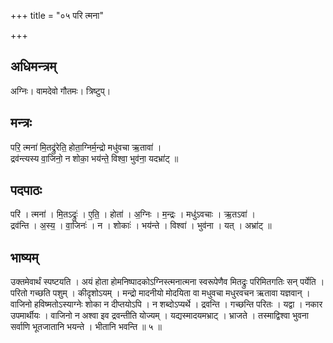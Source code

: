 +++
title = "०५ परि त्मना"

+++
## अधिमन्त्रम्
अग्निः। वामदेवो गौतमः। त्रिष्टुप्।

## मन्त्रः
परि॒ त्मना॑ मि॒तद्रु॑रेति॒ होता॒ग्निर्म॒न्द्रो मधु॑वचा ऋ॒तावा॑ ।  
द्रव॑न्त्यस्य वा॒जिनो॒ न शोका॒ भय॑न्ते॒ विश्वा॒ भुव॑ना॒ यदभ्रा॑ट् ॥

## पदपाठः
परि॑ । त्मना॑ । मि॒तऽद्रुः॑ । ए॒ति॒ । होता॑ । अ॒ग्निः । म॒न्द्रः । मधु॑ऽवचाः । ऋ॒तऽवा॑ ।  
द्रव॑न्ति । अ॒स्य॒ । वा॒जिनः॑ । न । शोकाः॑ । भय॑न्ते । विश्वा॑ । भुव॑ना । यत् । अभ्रा॑ट् ॥

## भाष्यम्
उक्तमेवार्थं स्पष्टयति । अयं होता होमनिष्पादकोऽग्निस्त्मनात्मना स्वरूपेणैव मितद्रुः परिमितगतिः सन् पर्येति । परितो गच्छति पशुम् । कीदृशोऽयम् । मन्द्रो मादनीयो मोदयिता वा मधुवचा मधुरवचन ऋतावा यज्ञवान् । वाजिनो हविष्मतोऽस्याग्नेः शोका न दीप्तयोऽपि । न शब्दोऽप्यर्थे । द्रवन्ति । गच्छन्ति परितः । यद्वा । नकार उपमार्थीयः । वाजिनो न अश्वा इव द्रवन्तीति योज्यम् । यद्यस्मादयमभ्राट् । भ्राजते । तस्माद्विश्वा भुवना सर्वाणि भूतजातानि भयन्ते । भीतानि भवन्ति ॥ ५ ॥